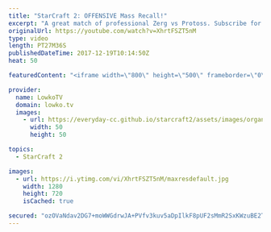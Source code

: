 ```yaml
---
title: "StarCraft 2: OFFENSIVE Mass Recall!"
excerpt: "A great match of professional Zerg vs Protoss. Subscribe for more videos: http://lowko.tv/youtube Another epic Zerg vs Protoss: https://goo.gl/qeUdf6  In this match of StarCraft 2 I cast a Zerg versus Protoss between Serral and ShoWTimE. Both players specialise in the late game. Because of this, they"
originalUrl: https://youtube.com/watch?v=XhrtFSZT5nM
type: video
length: PT27M36S
publishedDateTime: 2017-12-19T10:14:50Z
heat: 50

featuredContent: "<iframe width=\"800\" height=\"500\" frameborder=\"0\" src=\"https://www.youtube.com/embed/XhrtFSZT5nM\" allow=\"accelerometer; autoplay; encrypted-media; gyroscope; picture-in-picture\" allowfullscreen></iframe>"

provider:
  name: LowkoTV
  domain: lowko.tv
  images:
    - url: https://everyday-cc.github.io/starcraft2/assets/images/organizations/lowko.tv-50x50.jpg
      width: 50
      height: 50

topics:
  - StarCraft 2

images:
  - url: https://i.ytimg.com/vi/XhrtFSZT5nM/maxresdefault.jpg
    width: 1280
    height: 720
    isCached: true

secured: "ozOVaNdav2DG7+moWWGdrwJA+PVfv3kuv5aDpIlkF8pUF2sMmR2SxKWzuBE2TQtisMUfESVHW6QqKwY/KFIG5vy3oA5KtKCDilTq7lk9rmv1+xpbn2pKyx3/ri4o70j+jMVhBYXYmrqigXew3xLB6GI3NscQzrt9TItVdjXESYeOeXk6qz2m4fuo+0ouh3Q+ItifDi6i1cb7xPRPyD/rhJ3VSywjfIS4eX7hVn41fKYWSPWMWCYVztySeZr8Z4VYvHd0iOm/1XzEfZG0k5T+kR1jSpKr6Hakp7aLYZk1z0eCSyETdSOguRpm7zv0v39Eb3XQMEoFsthie/htmW8wYDlK9eujpxK3v0ugFy1ogvcYm+Y345v2bIif9Xf9fUeFAiuBJPJk9xekiZvS0YKQQ/7C6itOk2uw4l3yX4iQ81I=;PKvMGgUa8/gKJOvq5J72PQ=="
---
```


